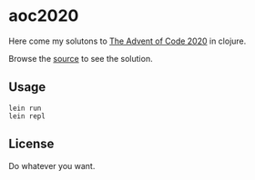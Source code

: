 # aoc2020

Here come my solutons to [The Advent of Code 2020](https://adventofcode.com/2020) in clojure.

Browse the [source](src/) to see the solution.

## Usage

```
lein run
lein repl
```

## License

Do whatever you want.